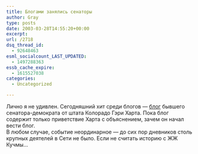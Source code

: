 ```yaml
---
title: Блогами занялись сенаторы
author: Gray
type: posts
date: 2003-03-28T14:55:20+00:00
excerpt:
url: /2718
dsq_thread_id:
  - 92648463
esml_socialcount_LAST_UPDATED:
  - 1497288363
essb_cache_expire:
  - 1615527038
categories:
  - Uncategorized

---
```








Лично я не удивлен. Сегодняшний хит среди блогов &#8212; <a href="http://www.garyhartnews.com/hart/blog/" target="_blank">блог</a> бывшего сенатора-демократа от штата Колорадо Гэри Харта. Пока блог содержит только приветствие Харта с объяснением, зачем он начал вести блог.  
В любом случае, событие неординарное &#8212; до сих пор дневников столь крупных деятелей в Сети не было. Если не считать историю с ЖЖ Кучмы&#8230;